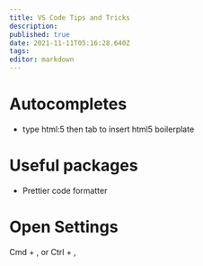 ```yaml
---
title: VS Code Tips and Tricks
description: 
published: true
date: 2021-11-11T05:16:28.640Z
tags: 
editor: markdown
---
```


# Autocompletes
* type html:5 then tab to insert html5 boilerplate

# Useful packages
* Prettier code formatter

# Open Settings
Cmd + , or Ctrl + , 